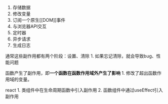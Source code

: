1. 存储数据
2. 修改变量
3. 订阅一个原生[[DOM]]事件
4. 与浏览器API交互
5. 定时器
6. 异步请求
7. 生成日志

通常这些副作用都有两个阶段：设置、清除
	1. 如果忘记清除，就会导致bug、性能问题

函数产生了副作用，即**一个函数在函数作用域外产生了影响** 
	1. 修改了超出函数作用域的变量。

react
	1. 类组件中在生命周期函数中引入副作用
	2. 函数组件中通过useEffect引入副作用